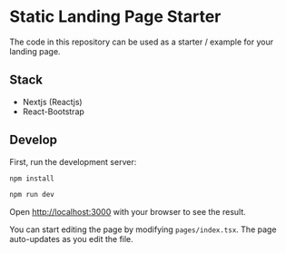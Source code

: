 # Static Landing Page Starter

The code in this repository can be used as a starter / example for your landing page.

## Stack

- Nextjs (Reactjs)
- React-Bootstrap

## Develop

First, run the development server:

```bash
npm install

npm run dev

```

Open [http://localhost:3000](http://localhost:3000) with your browser to see the result.

You can start editing the page by modifying `pages/index.tsx`. The page auto-updates as you edit the file.
